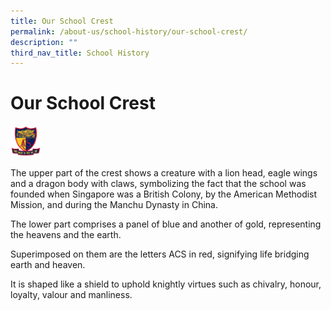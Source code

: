 ```yaml
---
title: Our School Crest
permalink: /about-us/school-history/our-school-crest/
description: ""
third_nav_title: School History
---
```

#  **Our School Crest**


<img width="10%" height="10%" src="images/acsp_school_crest_full_colour.png">

The upper part of the crest shows a creature with a lion head, eagle wings and a dragon body with claws,
symbolizing the fact that the school was founded when Singapore was a British Colony, by the American
Methodist Mission, and during the Manchu Dynasty in China.

The lower part comprises a panel of blue and another of gold, representing the heavens and the earth.

Superimposed on them are the letters ACS in red, signifying life bridging earth and heaven.

It is shaped like a shield to uphold knightly virtues such as chivalry,
honour, loyalty, valour and manliness.